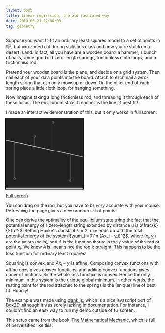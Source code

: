 ```yaml
---
layout: post
title: Linear regression, the old fashioned way
date: 2019-06-21 12:00:00
tag: geometry
---
```


Suppose you want to fit an ordinary least squares model to a set of points in $\mathbb{R}^2$, but you zoned out during statistics class and now you're stuck on a desert island. In fact, all you have are a wooden board, a hammer, a bunch of nails, some good old zero-length springs, frictionless cloth loops, and a frictionless rod.

Pretend your wooden board is the plane, and decide on a grid system. Then nail each of your data points into the board. Attach to each nail a zero-length spring that can only move up or down. On the other end of each spring place a little cloth loop, for hanging something.

Now imagine taking a long frictionless rod, and threading it through each of these loops. The equilibrium state it reaches is the line of best fit!

I made an interactive demonstration of this, but it only works in full screen:

<a href="/html/fullscreen/springs" style="outline:solid"><img src="/images/thumbnails/springs.png?raw=true" width="50%" alt="Screenshot of fullscreen springs app"/></a>

[Full screen](/html/fullscreen/springs)

You can drag on the rod, but you have to be _very_ accurate with your mouse. Refreshing the page gives a new random set of points.

One can derive the optimality of the equilibrium state using the fact that the potential energy of a zero-length string extended by distance $u$ is $\frac{k}{2}u^2$. Setting Hooke's constant $k=2$, one ends up with the total potential energy of the system $\sum_{i=0}^n (Ax_i - y_i)^2$, where $(x_i, y_i)$ are the points (nails), and $A$ is the function that tells the $y$ value of the rod at point $x_i$. We know $A$ is linear since the rod is straight. This happens to be the loss function for ordinary least squares!

Squaring is convex, and $Ax_i -y_i$ is affine. Composing convex functions with affine ones gives convex functions, and adding convex functions gives convex functions. So the whole loss function is convex. Hence the only minimum in this system is the unique global minimum. In other words, the resting point for the rod attached to the springs is the (unique) line of best fit. Hooray!

The example was made using [plank.js](https://github.com/shakiba/planck.js), which is a nice javascript port of [Box2D](https://box2d.org), although it was sorely lacking in documentation. For instance, I couldn't find an easy way to run my demo outside of fullscreen.

This setup came from the book, [The Mathematical Mechanic](https://press.princeton.edu/titles/8861.html), which is full of perversities like this.
